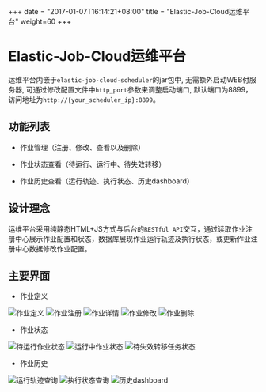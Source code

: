 +++
date = "2017-01-07T16:14:21+08:00"
title = "Elastic-Job-Cloud运维平台"
weight=60
+++

# Elastic-Job-Cloud运维平台

运维平台内嵌于`elastic-job-cloud-scheduler`的jar包中, 无需额外启动WEB付服务器, 可通过修改配置文件中`http_port`参数来调整启动端口, 默认端口为8899，访问地址为`http://{your_scheduler_ip}:8899`。

## 功能列表

* 作业管理（注册、修改、查看以及删除）

* 作业状态查看（待运行、运行中、待失效转移）

* 作业历史查看（运行轨迹、执行状态、历史dashboard）

## 设计理念

运维平台采用纯静态HTML+JS方式与后台的`RESTful API`交互，通过读取作业注册中心展示作业配置和状态，数据库展现作业运行轨迹及执行状态，或更新作业注册中心数据修改作业配置。

## 主要界面

* 作业定义

![作业定义](../../../../img/console/cloud/job/job_def.png)
![作业注册](../../../../img/console/cloud/job/job_reg.png)
![作业详情](../../../../img/console/cloud/job/job_detail.png)
![作业修改](../../../../img/console/cloud/job/job_update.png)
![作业删除](../../../../img/console/cloud/job/job_remove.png)

* 作业状态

![待运行作业状态](../../../../img/console/cloud/status/job_ready.png)
![运行中作业状态](../../../../img/console/cloud/status/job_running.png)
![待失效转移任务状态](../../../../img/console/cloud/status/job_failover.png)

* 作业历史

![运行轨迹查询](../../../../img/console/cloud/history/job_status_trace.png)
![执行状态查询](../../../../img/console/cloud/history/job_execution.png)
![历史dashboard](../../../../img/console/cloud/history/dashboard.png)
